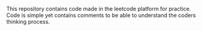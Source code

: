 This repository contains code made in the leetcode platform for practice. Code is simple yet contains comments to be able to understand the coders thinking process.

